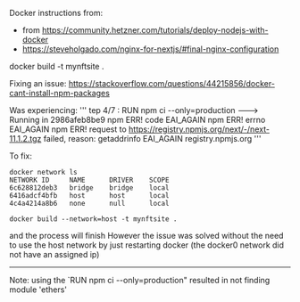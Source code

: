 Docker instructions from:
- from https://community.hetzner.com/tutorials/deploy-nodejs-with-docker
- https://steveholgado.com/nginx-for-nextjs/#final-nginx-configuration

docker build -t mynftsite .

Fixing an issue:
https://stackoverflow.com/questions/44215856/docker-cant-install-npm-packages

Was experiencing:
'''
tep 4/7 : RUN npm ci --only=production
 ---> Running in 2986afeb8be9
npm ERR! code EAI_AGAIN
npm ERR! errno EAI_AGAIN
npm ERR! request to https://registry.npmjs.org/next/-/next-11.1.2.tgz failed, reason: getaddrinfo EAI_AGAIN registry.npmjs.org
'''

To fix:
```
docker network ls
NETWORK ID     NAME      DRIVER    SCOPE
6c628812deb3   bridge    bridge    local
6416adcf4bfb   host      host      local
4c4a4214a8b6   none      null      local

docker build --network=host -t mynftsite .
```
and the process will finish
However the issue was solved without the need to use the host network by just restarting docker (the docker0 network
did not have an assigned ip)

----
Note: using the `RUN npm ci --only=production" resulted in not finding module 'ethers'

